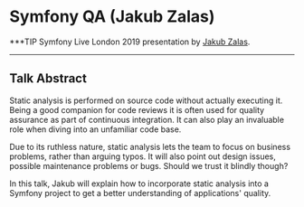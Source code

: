 # Symfony QA (Jakub Zalas)

***TIP
Symfony Live London 2019 presentation by [Jakub Zalas](https://connect.symfony.com/api/alternates/32f7a9b6-66bf-411b-97fa-fdeb9e747d31).
***

## Talk Abstract

Static analysis is performed on source code without actually executing it. Being a good companion for code reviews it is often used for quality assurance as part of continuous integration. It can also play an invaluable role when diving into an unfamiliar code base.

Due to its ruthless nature, static analysis lets the team to focus on business problems, rather than arguing typos. It will also point out design issues, possible maintenance problems or bugs. Should we trust it blindly though?

In this talk, Jakub will explain how to incorporate static analysis into a Symfony project to get a better understanding of applications' quality.

